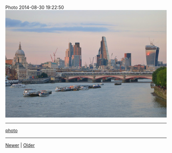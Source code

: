 <!--
title: Photo 2014-08-30 19
date: 2020-06-28T14:43:49.747Z
tags: photo
-->


Photo 2014-08-30 19:22:50
![](96193030772-0.jpg)

<!--BOTTOM-POST-NAVIGATION-->
---

[photo](tag-photo.md)

---

[Newer](96161630877.md) | [Older](96256628092.md)